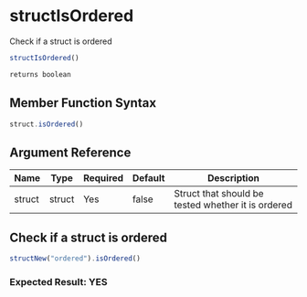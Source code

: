 # structIsOrdered

Check if a struct is ordered

```javascript
structIsOrdered()
```

```javascript
returns boolean
```

## Member Function Syntax

```javascript
struct.isOrdered()
```

## Argument Reference

| Name | Type | Required | Default | Description |
| --- | --- | --- | --- | --- |
| struct | struct | Yes | false | Struct that should be tested whether it is ordered |

## Check if a struct is ordered

```javascript
structNew("ordered").isOrdered()
```

### Expected Result: YES
